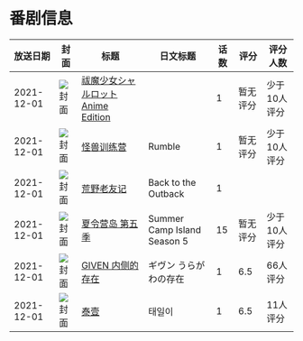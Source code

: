 # 番剧信息

|放送日期|封面|标题|日文标题|话数|评分|评分人数|
|---|---|---|---|---|---|---|
|2021-12-01|![封面](https://bangumi.tv/img/no_icon_subject.png)|[祓魔少女シャルロット Anime Edition](https://bangumi.tv/subject/363868)||1|暂无评分|少于10人评分|
|2021-12-01|![封面](https://lain.bgm.tv/pic/cover/c/4c/d0/465186_L7a91.jpg)|[怪兽训练营](https://bangumi.tv/subject/465186)|Rumble|1|暂无评分|少于10人评分|
|2021-12-01|![封面](https://lain.bgm.tv/pic/cover/c/84/7c/465178_HdnUF.jpg)|[荒野老友记](https://bangumi.tv/subject/465178)|Back to the Outback|1|||
|2021-12-01|![封面](https://lain.bgm.tv/pic/cover/c/52/49/439336_jMe4Y.jpg)|[夏令营岛 第五季](https://bangumi.tv/subject/439336)|Summer Camp Island Season 5|15|暂无评分|少于10人评分|
|2021-12-01|![封面](https://lain.bgm.tv/pic/cover/c/7c/f7/337433_22K7h.jpg)|[GIVEN 内侧的存在](https://bangumi.tv/subject/337433)|ギヴン うらがわの存在|1|6.5|66人评分|
|2021-12-01|![封面](https://lain.bgm.tv/pic/cover/c/6d/c1/373774_0EhkH.jpg)|[泰壹](https://bangumi.tv/subject/373774)|태일이|1|6.5|11人评分|
